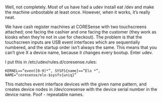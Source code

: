<!--# set var="title" value="udev is your friend" -->
<!--# set var="date" value="2006-03-02" -->

<!--# include file="include/top.html" -->

Well, not completely. Most of us have had a udev install eat /dev and make the machine unbootable at least once. However, when it works, it’s really neat.

We have cash register machines at CORESense with two touchscreens attached; one facing the cashier and one facing the customer (they work as kiosks when they’re not in use for checkout). The problem is that the touchscreen inputs are USB event interfaces which are sequentially numbered, and the startup order isn’t always the same. This means that you can’t give X a device name, because it changes every bootup. Enter udev.

I put this in /etc/udev/rules.d/coresense.rules:

	KERNEL==”event[0-9]*”, SYSFS{name}==”Elo *”, NAME=”coresense/elo-$sysfs{uniq}”

This matches event interface devices with the given name pattern, and creates device nodes in /dev/coresense with the device serial number in the device name. Poof - repeatable names.

<!--# include file="include/bottom.html" -->
